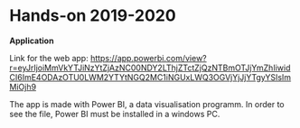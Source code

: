Hands-on 2019-2020
==================

**Application**

Link for the web app: https://app.powerbi.com/view?r=eyJrIjoiMmVkYTJiNzYtZjAzNC00NDY2LThjZTctZjQzNTBmOTJjYmZhIiwidCI6ImE4ODAzOTU0LWM2YTYtNGQ2MC1iNGUxLWQ3OGVjYjJjYTgyYSIsImMiOjh9

The app is made with Power BI, a data visualisation programm. In order to see the file, Power BI must be installed in a windows PC.